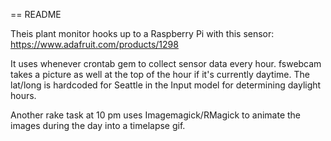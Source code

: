 == README

Theis plant monitor hooks up to a Raspberry Pi with this sensor:
https://www.adafruit.com/products/1298

It uses whenever crontab gem to collect sensor data every hour.   fswebcam takes a picture as well at the top of the hour if it's currently daytime.  The lat/long is hardcoded for Seattle in the Input model for determining daylight hours.

Another rake task at 10 pm uses Imagemagick/RMagick to animate the images during the day into a timelapse gif.

